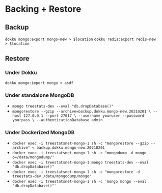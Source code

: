 # Backing + Restore

## Backup

`dokku mongo:export mongo-new > $location`
`dokku redis:export redis-new > $location`

## Restore

### Under Dokku

`dokku mongo:import mongo < asdf`

### Under standalone MongoDB

- `mongo treestats-dev --eval "db.dropDatabase()"`
- `mongorestore --gzip --archive=backup.dokku.mongo-new.20210201 \
    --host 127.0.0.1 --port 27017 \
    --username youruser --password yourpass \
    --authenticationDatabase admin`

### Under Dockerized MongoDB

- `docker exec -i treestatsnet-mongo-1 sh -c "mongorestore --gzip --archive" < backup.dokku.mongo-new.20210201`
- `docker exec -i treestatsnet-mongo-1 sh -c "mongodump -d mongo -o=/data/mongodump/"`
- `docker exec -i treestatsnet-mongo-1 mongo treestats-dev --eval "db.dropDatabase()"`
- `docker exec -i treestatsnet-mongo-1 sh -c "mongorestore -d treestats-dev /data/mongodump/mongo"`
- `docker exec -i treestatsnet-mongo-1 sh -c 'mongo mongo --eval "db.dropDatabase()"'`
